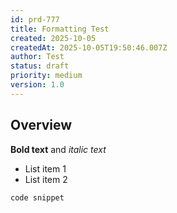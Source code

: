 ```yaml
---
id: prd-777
title: Formatting Test
created: 2025-10-05
createdAt: 2025-10-05T19:50:46.007Z
author: Test
status: draft
priority: medium
version: 1.0
---
```


## Overview

**Bold text** and *italic text*

- List item 1
- List item 2

`code snippet`
